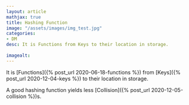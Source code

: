 ```yaml
---
layout: article
mathjax: true
title: Hashing Function
image: "/assets/images/img_test.jpg"
categories:
- DM
desc: It is Functions from Keys to their location in storage.
 
imagealt: 
---
```


It is [Functions]({% post_url 2020-06-18-functions %}) from [Keys]({% post_url 2020-12-04-keys %}) to their location in storage.

A good hashing function yields less [Collision]({% post_url 2020-12-05-collision %})s.